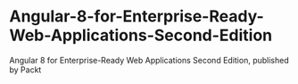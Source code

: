 # Angular-8-for-Enterprise-Ready-Web-Applications-Second-Edition
Angular 8 for Enterprise-Ready Web Applications Second Edition, published by Packt
